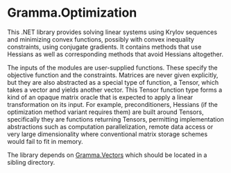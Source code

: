 # Gramma.Optimization
This .NET library provides solving linear systems using Krylov sequences and minimizing convex functions, possibly with convex inequality constraints, using conjugate gradients. It contains methods that use Hessians as well as corresponding methods that avoid Hessians altogether.

The inputs of the modules are user-supplied functions. These specify the objective function and the constraints. Matrices are never given explicitly, but they are also abstracted as a special type of function, a Tensor, which takes a vector and yields another vector. This Tensor function type forms a kind of an opaque matrix oracle that is expected to apply a linear transformation on its input. For example, preconditioners, Hessians (if the optimization method variant requires them) are built around Tensors, specifically they are functions returning Tensors, permitting implementation abstractions such as computation parallelization, remote data access or very large dimensionality where conventional matrix storage schemes would fail to fit in memory.

The library depends on [Gramma.Vectors](https://github.com/grammophone/Gramma.Vectors) which should be located in a sibling directory.
